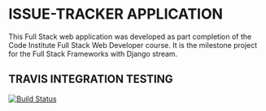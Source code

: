 # ISSUE-TRACKER APPLICATION

This Full Stack web application was developed as part completion of the 
Code Institute Full Stack Web Developer course. It is the milestone project for the 
Full Stack Frameworks with Django stream.

## TRAVIS INTEGRATION TESTING
[![Build Status](https://travis-ci.org/KikiDow/issue-tracker-full-stack-project.svg?branch=master)](https://travis-ci.org/KikiDow/issue-tracker-full-stack-project)
